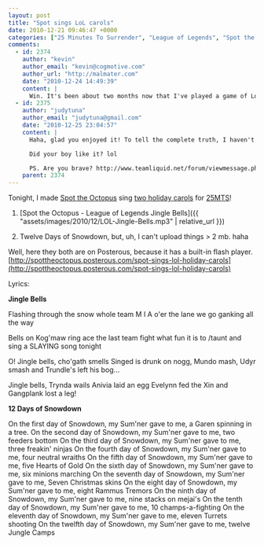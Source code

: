 ```yaml
---
layout: post
title: "Spot sings LoL carols"
date: 2010-12-21 09:46:47 +0000
categories: ["25 Minutes To Surrender", "League of Legends", "Spot the Octopus"]
comments:
  - id: 2374
    author: "kevin"
    author_email: "kevin@cogmotive.com"
    author_url: "http://malmater.com"
    date: "2010-12-24 14:49:39"
    content: |
      Win. It's been about two months now that I've played a game of LoL. You've piqued my interest. As soon as my boy wakes up from his nap, I'm going to share this song with him! Thanks for sharing.
  - id: 2375
    author: "judytuna"
    author_email: "judytuna@gmail.com"
    date: "2010-12-25 23:04:57"
    content: |
      Haha, glad you enjoyed it! To tell the complete truth, I haven't been playing as much LoL as I used to. It's all about Starcraft 2 now. But I get the occasional game in now and then, and my podcast people are super-duper dedicated. I get all the latest patch notes and metagame info from listening to them, haha.

      Did your boy like it? lol

      PS. Are you brave? http://www.teamliquid.net/forum/viewmessage.php?topic_id=166147
    parent: 2374
---
```


Tonight, I made [Spot the Octopus](http://spottheoctop.us) sing [two holiday carols](http://www.reddit.com/r/leagueoflegends/comments/em3c4/league_of_legends_holiday_carols_anyone/) for [25MTS](http://25minstosurrender.podomatic.com)!

1. [Spot the Octopus - League of Legends Jingle Bells]({{ "assets/images/2010/12/LOL-Jingle-Bells.mp3" | relative_url }})

2. Twelve Days of Snowdown, but, uh, I can't upload things > 2 mb. haha

Well, here they both are on Posterous, because it has a built-in flash player. [http://spottheoctopus.posterous.com/spot-sings-lol-holiday-carols](http://spottheoctopus.posterous.com/spot-sings-lol-holiday-carols)

Lyrics:

**Jingle Bells**

Flashing through the snow
whole team M I A
o'er the lane we go
ganking all the way

Bells on Kog'maw ring
ace the last team fight
what fun it is to /taunt and sing
a SLAYING song tonight

O!
Jingle bells, cho'gath smells
Singed is drunk on nogg,
Mundo mash, Udyr smash
and Trundle's left his bog...

Jingle bells, Trynda wails
Anivia laid an egg
Evelynn fed the Xin
and Gangplank lost a leg!

**12 Days of Snowdown**

On the first day of Snowdown, my Sum'ner gave to me, a Garen spinning in a tree.
On the second day of Snowdown, my Sum'ner gave to me, two feeders bottom
On the third day of Snowdown, my Sum'ner gave to me, three freakin' ninjas
On the fourth day of Snowdown, my Sum'ner gave to me, four neutral wraiths
On the fifth day of Snowdown, my Sum'ner gave to me, five Hearts of Gold
On the sixth day of Snowdown, my Sum'ner gave to me, six minions marching
On the seventh day of Snowdown, my Sum'ner gave to me, Seven Christmas skins
On the eight day of Snowdown, my Sum'ner gave to me, eight Rammus Tremors
On the ninth day of Snowdown, my Sum'ner gave to me, nine stacks on mejai's
On the tenth day of Snowdown, my Sum'ner gave to me, 10 champs-a-fighting
On the eleventh day of Snowdown, my Sum'ner gave to me, eleven Turrets shooting
On the twelfth day of Snowdown, my Sum'ner gave to me, twelve Jungle Camps